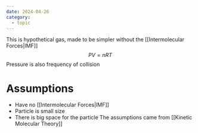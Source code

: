 ```yaml
---
date: 2024-04-26
category:
  - topic
---
```

This is hypothetical gas, made to be simpler without the [[Intermolecular Forces|IMF]]
$$ PV= nRT $$
Pressure is also frequency of collision
# Assumptions
- Have no [[Intermolecular Forces|IMF]]
- Particle is small size
- There is big space for the particle
The assumptions came from [[Kinetic Molecular Theory]]